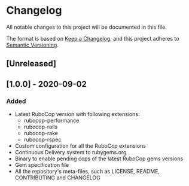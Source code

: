 # Changelog

All notable changes to this project will be documented in this file.

The format is based on [Keep a Changelog](https://keepachangelog.com/en/1.0.0/),
and this project adheres to [Semantic Versioning](https://semver.org/spec/v2.0.0.html).

## [Unreleased]

## [1.0.0] - 2020-09-02
### Added
- Latest RuboCop version with following extensions:
  - rubocop-performance
  - rubocop-rails
  - rubocop-rake
  - rubocop-rspec
- Custom configuration for all the RuboCop extensions
- Continuous Delivery system to rubygems.org
- Binary to enable pending cops of the latest RuboCop gems versions
- Gem specification file
- All the repository's meta-files, such as LICENSE, README, CONTRIBUTING and CHANGELOG
